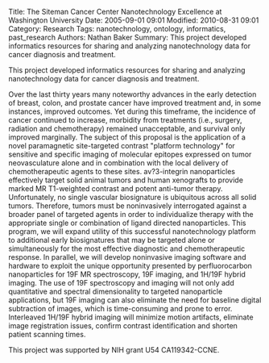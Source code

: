 Title: The Siteman Cancer Center Nanotechnology Excellence at Washington University
Date: 2005-09-01 09:01
Modified: 2010-08-31 09:01
Category: Research
Tags: nanotechnology, ontology, informatics, past_research
Authors: Nathan Baker
Summary:  This project developed informatics resources for sharing and analyzing nanotechnology data for cancer diagnosis and treatment.

This project developed informatics resources for sharing and analyzing nanotechnology data for cancer diagnosis and treatment.

Over the last thirty years many noteworthy advances in the early detection of breast, colon, and prostate cancer have improved treatment and, in some instances, improved outcomes. Yet during this timeframe, the incidence of cancer continued to increase, morbidity from treatments (i.e., surgery, radiation and chemotherapy) remained unacceptable, and survival only improved marginally. The subject of this proposal is the application of a novel paramagnetic site-targeted contrast "platform technology" for sensitive and specific imaging of molecular epitopes expressed on tumor neovasculature alone and in combination with the local delivery of chemotherapeutic agents to these sites. av?3-integrin nanoparticles effectively target solid animal tumors and human xenografts to provide marked MR T1-weighted contrast and potent anti-tumor therapy. Unfortunately, no single vascular biosignature is ubiquitous across all solid tumors. Therefore, tumors must be noninvasively interrogated against a broader panel of targeted agents in order to individualize therapy with the appropriate single or combination of ligand directed nanoparticles. This program, we will expand utility of this successful nanotechnology platform to additional early biosignatures that may be targeted alone or simultaneously for the most effective diagnostic and chemotherapeutic response. In parallel, we will develop noninvasive imaging software and hardware to exploit the unique opportunity presented by perfluorocarbon nanoparticles for 19F MR spectroscopy, 19F imaging, and 1H/19F hybrid imaging. The use of 19F spectroscopy and imaging will not only add quantitative and spectral dimensionality to targeted nanoparticle applications, but 19F imaging can also eliminate the need for baseline digital subtraction of images, which is time-consuming and prone to error. Interleaved 1H/19F hybrid imaging will minimize motion artifacts, eliminate image registration issues, confirm contrast identification and shorten patient scanning times.

This project was supported by NIH grant U54 CA119342-CCNE.

